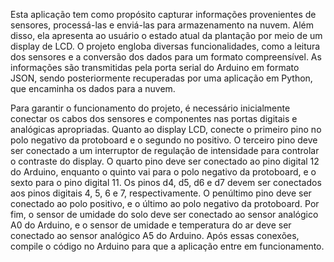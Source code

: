 Esta aplicação tem como propósito capturar informações provenientes de sensores, processá-las e enviá-las para armazenamento na nuvem. Além disso, ela apresenta ao usuário o estado atual da plantação por meio de um display de LCD. O projeto engloba diversas funcionalidades, como a leitura dos sensores e a conversão dos dados para um formato compreensível. As informações são transmitidas pela porta serial do Arduino em formato JSON, sendo posteriormente recuperadas por uma aplicação em Python, que encaminha os dados para a nuvem.

Para garantir o funcionamento do projeto, é necessário inicialmente conectar os cabos dos sensores e componentes nas portas digitais e analógicas apropriadas. Quanto ao display LCD, conecte o primeiro pino no polo negativo da protoboard e o segundo no positivo. O terceiro pino deve ser conectado a um interruptor de regulação de intensidade para controlar o contraste do display. O quarto pino deve ser conectado ao pino digital 12 do Arduino, enquanto o quinto vai para o polo negativo da protoboard, e o sexto para o pino digital 11. Os pinos d4, d5, d6 e d7 devem ser conectados aos pinos digitais 4, 5, 6 e 7, respectivamente. O penúltimo pino deve ser conectado ao polo positivo, e o último ao polo negativo da protoboard. Por fim, o sensor de umidade do solo deve ser conectado ao sensor analógico A0 do Arduino, e o sensor de umidade e temperatura do ar deve ser conectado ao sensor analógico A5 do Arduino. Após essas conexões, compile o código no Arduino para que a aplicação entre em funcionamento.
